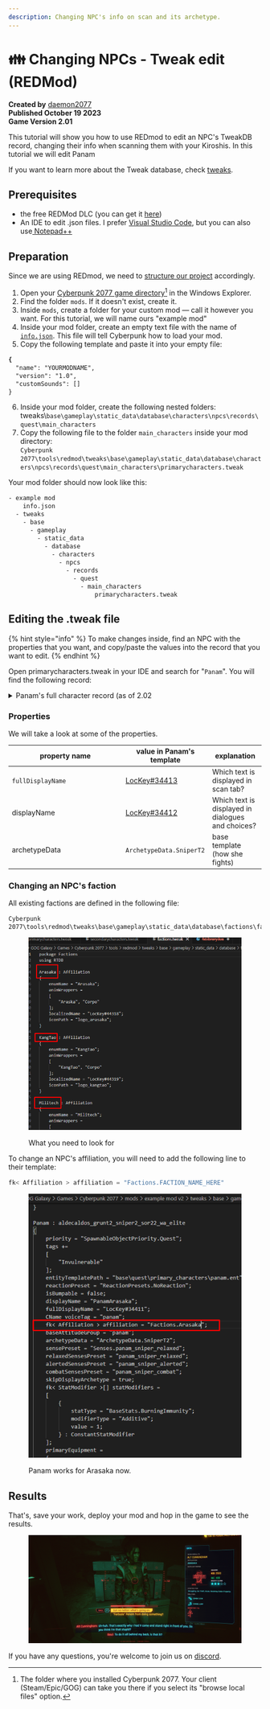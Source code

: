 ```yaml
---
description: Changing NPC's info on scan and its archetype.
---
```


# 👪 Changing NPCs - Tweak edit (REDMod)

**Created by** [daemon2077](https://app.gitbook.com/u/XREbvwu6Q0e6vAu65AnL9ntMvAD3 "mention")\
**Published October 19 2023**\
**Game Version 2.01**

This tutorial will show you how to use REDmod to edit an NPC's TweakDB record, changing their info when scanning them with your Kiroshis. In this tutorial we will edit Panam

If you want to learn more about the Tweak database, check [tweaks](../../tweaks/tweaks/ "mention").

## Prerequisites

* the free REDMod DLC (you can get it [here](https://www.cyberpunk.net/en/modding-support))
* An IDE to edit .json files. I prefer [Visual Studio Code](https://code.visualstudio.com/download), but you can also use[ Notepad++](https://notepad-plus-plus.org/downloads/)

## Preparation

Since we are using REDmod, we need to [structure our project](../../modding-tools/redmod/#folder-structure) accordingly.&#x20;

1. Open your [Cyberpunk 2077 game directory](#user-content-fn-1)[^1] in the Windows Explorer.
2. Find the folder `mods`. If it doesn't exist, create it.
3. Inside `mods`, create a folder for your custom mod — call it however you want. For this tutorial, we will name ours "example mod"
4. Inside your mod folder, create an empty text file with the name of [`info.json`](../../modding-tools/redmod/#info.json). This file will tell Cyberpunk how to load your mod.
5. Copy the following template and paste it into your empty file:

<pre class="language-json"><code class="lang-json"><strong>{
</strong>  "name": "YOURMODNAME",
  "version": "1.0",
  "customSounds": []
}
</code></pre>

6. Inside your mod folder, create the following nested folders:\
   tweaks\\`base\gameplay\static_data\database\characters\npcs\records\quest\main_characters`
7. Copy the following file to the folder `main_characters` inside your mod directory:\
   `Cyberpunk 2077\tools\redmod\tweaks\base\gameplay\static_data\database\characters\npcs\records\quest\main_characters\primarycharacters.tweak`

Your mod folder should now look like this:

```
- example mod
    info.json
  - tweaks
    - base
      - gameplay
        - static_data
          - database
            - characters
              - npcs
                - records
                  - quest
                    - main_characters
                        primarycharacters.tweak
```

## Editing the .tweak file

{% hint style="info" %}
To make changes inside, find an NPC with the properties that you want, and copy/paste the values into the record that you want to edit.
{% endhint %}

Open primarycharacters.tweak in your IDE and search for "`Panam`". You will find the following record:

<details>

<summary>Panam's full character record (as of 2.02</summary>

```swift

Panam : aldecaldos_grunt2_sniper2_sor22_wa_elite
{
	priority = "SpawnableObjectPriority.Quest";
	tags += 
	[
		"Invulnerable"
	];
	entityTemplatePath = "base\quest\primary_characters\panam.ent";
	reactionPreset = "ReactionPresets.NoReaction";
	isBumpable = false;
	displayName = "LocKey#34412";
	fullDisplayName = "LocKey#34413";
	CName voiceTag = "panam";
	baseAttitudeGroup = "panam";
	archetypeData = "ArchetypeData.SniperT2";
	sensePreset = "Senses.panam_sniper_relaxed";
	relaxedSensesPreset = "panam_sniper_relaxed";
	alertedSensesPreset = "panam_sniper_alerted";
	combatSensesPreset = "panam_sniper_combat";
	skipDisplayArchetype = true;
	fk< StatModifier >[] statModifiers = 
	[
		{
			statType = "BaseStats.BurningImmunity";
			modifierType = "Additive";
			value = 1;
		} : ConstantStatModifier
	];
	primaryEquipment = 
	{
		equipmentItems = 
		[
			{
				item = "Items.Preset_Grad_Panam";
				equipSlot = "AttachmentSlots.WeaponRight";
				onBodySlot = "AttachmentSlots.ItemSlotGenericRanged";
				equipCondition = 
				[
					"WeaponConditions.SniperPrimaryWeaponSniperEquipCondition"
				];
				unequipCondition = 
				[
					"WeaponConditions.SniperPrimaryWeaponSniperUnequipCondition"
				];
			} : NPCEquipmentItem, 
			{
				item = "Items.Preset_Base_Copperhead";
				equipSlot = "AttachmentSlots.WeaponRight";
				onBodySlot = "AttachmentSlots.ItemSlotGenericRanged";
				equipCondition = 
				[
					"WeaponConditions.SniperPrimaryWeaponRangedEquipCondition"
				];
				unequipCondition = 
				[
					"WeaponConditions.SniperPrimaryWeaponRangedUnequipCondition"
				];
			} : NPCEquipmentItem
		];
	};
	statModifierGroups += 
	[
		"NPCStatPreset.VeryHighHealth", "NPCStatPreset.PanamSniperDamage", "NPCStatPreset.FollowerDamageAgainstBosses"
	];
	savable = true;
	bountyDrawTable = 
	{
		bountyChoices = 
		[
			{
				bountySetter = "Factions.NCPD";
				transgressions = 
				[
					{
						localizedDescription = "LocKey#48952";
					}
				];
				reward = "BountyReward.bounty_panam";
			}
		];
	};
}

```

</details>

### Properties

We will take a look at some of the properties.

<table><thead><tr><th width="212.33333333333331">property name</th><th>value in Panam's template</th><th>explanation</th></tr></thead><tbody><tr><td><code>fullDisplayName</code></td><td><a href="https://app.gitbook.com/s/-MP_ozZVx2gRZUPXkd4r/wolvenkit-app/editor/lockey-browser">LocKey#34413</a></td><td>Which text is displayed in scan tab?</td></tr><tr><td>displayName</td><td><a href="https://app.gitbook.com/s/-MP_ozZVx2gRZUPXkd4r/wolvenkit-app/editor/lockey-browser">LocKey#34412</a></td><td>Which text is displayed in dialogues and choices?</td></tr><tr><td>archetypeData</td><td><code>ArchetypeData.SniperT2</code></td><td>base template (how she fights)</td></tr></tbody></table>

### Changing an NPC's faction

All existing factions are defined in the following file:

```
Cyberpunk 2077\tools\redmod\tweaks\base\gameplay\static_data\database\factions\factions.tweak
```

<figure><img src="../../../.gitbook/assets/Screenshot_1.png" alt=""><figcaption><p>What you need to look for</p></figcaption></figure>

To change an NPC's affiliation, you will need to add the following line to their template:

```swift
fk< Affiliation > affiliation = "Factions.FACTION_NAME_HERE"
```

<figure><img src="../../../.gitbook/assets/Screenshot_2.png" alt=""><figcaption><p>Panam works for Arasaka now.</p></figcaption></figure>

## Results

That's, save your work, deploy your mod and hop in the game to see the results.

<figure><img src="../../../.gitbook/assets/Screenshot_3.png" alt=""><figcaption></figcaption></figure>

If you have any questions, you're welcome to join us on [discord](https://discord.gg/Epkq79kd96).

[^1]: The folder where you installed Cyberpunk 2077. Your client (Steam/Epic/GOG) can take you there if you select its "browse local files" option.
